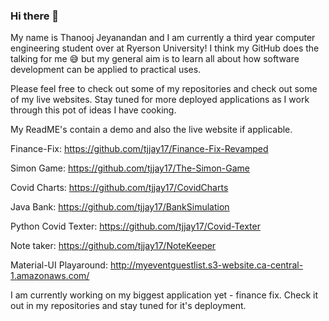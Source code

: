 ### Hi there 👋

<!--
**tjjay17/tjjay17** is a ✨ _special_ ✨ repository because its `README.md` (this file) appears on your GitHub profile. -->
My name is Thanooj Jeyanandan and I am currently a third year computer engineering student over at Ryerson University!
I think my GitHub does the talking for me 😅 but my general aim is to learn all about how software development can be applied to practical uses.

Please feel free to check out some of my repositories and check out some of my live websites. 
Stay tuned for more deployed applications as I work through this pot of ideas I have cooking.

My ReadME's contain a demo and also the live website if applicable.

Finance-Fix: https://github.com/tjjay17/Finance-Fix-Revamped

Simon Game: https://github.com/tjjay17/The-Simon-Game

Covid Charts: https://github.com/tjjay17/CovidCharts

Java Bank: https://github.com/tjjay17/BankSimulation

Python Covid Texter: https://github.com/tjjay17/Covid-Texter

Note taker: https://github.com/tjjay17/NoteKeeper

Material-UI Playaround: http://myeventguestlist.s3-website.ca-central-1.amazonaws.com/



I am currently working on my biggest application yet - finance fix. Check it out in my repositories and stay tuned for it's deployment.
